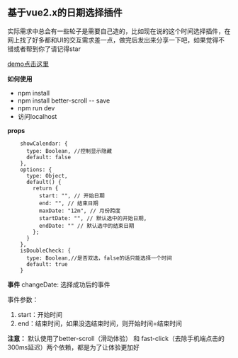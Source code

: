 基于vue2.x的日期选择插件
---------------
实际需求中总会有一些轮子是需要自己造的，比如现在说的这个时间选择插件，在网上找了好多都和UI的交互需求差一点，做完后发出来分享一下吧，如果觉得不错或者帮到你了请记得star




[demo点击这里](http://47.95.9.245/amDatepicker/index.html#/)

 **如何使用**

 - npm install
 - npm install better-scroll -- save
 - npm run dev
 - 访问localhost
 
 
**props**

```
    showCalendar: {
      type: Boolean, //控制显示隐藏
      default: false
    },
    options: {
      type: Object,
      default() {
        return {
          start: "", // 开始日期
          end: "", // 结束日期
          maxDate: "12m", // 月份跨度
          startDate: "", // 默认选中的开始日期,
          endDate: "" // 默认选中的结束日期
        };
      }
    },
    isDoubleCheck: {
      type: Boolean,//是否双选，false的话只能选择一个时间
      default: true
    }
```
**事件**
    changeDate: 选择成功后的事件 
                
事件参数：           

 1. start：开始时间
 2. end：结束时间，如果没选结束时间，则开始时间=结束时间

**注意：**
    默认使用了better-scroll（滑动体验） 和 fast-click（去除手机端点击的300ms延迟）两个依赖，都是为了让体验更加好
